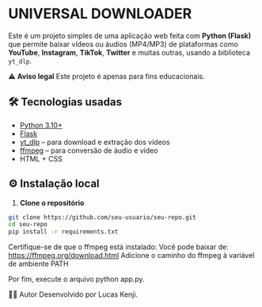 # UNIVERSAL DOWNLOADER

Este é um projeto simples de uma aplicação web feita com **Python (Flask)** que permite baixar vídeos ou áudios (MP4/MP3) de plataformas como **YouTube**, **Instagram**, **TikTok**, **Twitter** e muitas outras, usando a biblioteca `yt_dlp`.

⚠️ **Aviso legal**
Este projeto é apenas para fins educacionais. 

## 🛠️ Tecnologias usadas

- [Python 3.10+](https://www.python.org/)
- [Flask](https://flask.palletsprojects.com/)
- [yt_dlp](https://github.com/yt-dlp/yt-dlp) – para download e extração dos vídeos
- [ffmpeg](https://ffmpeg.org/) – para conversão de áudio e vídeo
- HTML + CSS 

## ⚙️ Instalação local

1. **Clone o repositório**

```bash
git clone https://github.com/seu-usuario/seu-repo.git
cd seu-repo
pip install -r requirements.txt
```
Certifique-se de que o ffmpeg está instalado:
Você pode baixar de: https://ffmpeg.org/download.html
Adicione o caminho do ffmpeg à variável de ambiente PATH

Por fim, execute o arquivo python app.py.

🙋‍♂️ Autor
Desenvolvido por Lucas Kenji.
